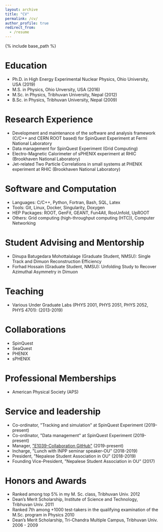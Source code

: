 ```yaml
---
layout: archive
title: "CV"
permalink: /cv/
author_profile: true
redirect_from:
  - /resume
---
```


{% include base_path %}

Education
======
* Ph.D. in High Energy Experimental Nuclear Physics, Ohio University, USA (2019)
* M.S. in Physics, Ohio Unversity, USA (2016)
* M.Sc. in Physics, Tribhuvan University, Nepal (2012)
* B.Sc. in Physics, Tribhuvan University, Nepal (2009)


Research Experience
======
* Development and maintenance of the software and analysis framework (C/C++ and CERN ROOT based) for SpinQuest Experiment at Fermi National Laboratory
* Data management for SpinQuest Experiment (Grid Computing)
* Electro-Magnetic Calorimeter of sPHENIX experiment at RHIC (Brookhaven National Laboratory)
* Jet-related Two Particle Correlations in small systems at PHENIX experiment at RHIC (Brookhaven National Laboratory)

<!-- 
* Summer 2015: Research Assistant
   * Github University
   * Duties included: Tagging issues
   * Supervisor: Professor Git

* Fall 2015: Research Assistant
   * Github University
   * Duties included: Merging pull requests
   * Supervisor: Professor Hub
-->

Software and Computation
======
* Languages: C/C++, Python, Fortran, Bash, SQL, Latex
* Tools: Git, Linux, Docker, Singularity, Doxygen
* HEP Packages: ROOT, GenFit, GEANT, Fun4All, RooUnfold, UpROOT
* Others: Grid computing (high-throughput computing (HTC)), Computer Networking

<!-- 
* Skill 1
* Skill 2
   * Sub-skill 2.1
   * Sub-skill 2.2
   * Sub-skill 2.3
* Skill 3
-->
<!--
Publications
======
--->
<!-- 
  <ul>{% for post in site.publications %}
    {% include archive-single-cv.html %}
  {% endfor %}</ul>
-->
<!--
Talks
======
--->
<!-- 
  <ul>{% for post in site.talks %}
    {% include archive-single-talk-cv.html %}
  {% endfor %}</ul>
-->  

Student Advising and Mentorship
======
* Dinupa Batugedara Mohottalalage (Graduate Student, NMSU): Single Track and Dimuon Reconstruction Efficiency
* Forhad Hossain (Graduate Student, NMSU): Unfolding Study to Recover Azimuthal Asymmetry in Dimuon

Teaching 
======
* Various Under Graduate Labs (PHYS 2001, PHYS 2051, PHYS 2052, PHYS 4701): (2013-2019)

<!-- 
  <ul>{% for post in site.teaching %}
    {% include archive-single-cv.html %}
  {% endfor %}</ul>
-->

Collaborations
======
* SpinQuest
* SeaQuest
* PHENIX
* sPHENIX

Professional Memberships
======
* American Physical Society (APS)

Service and leadership
======
* Co-ordinator, "Tracking and simulation" at SpinQuest Experiment (2019-present)
* Co-ordinator, "Data management" at SpinQuest Experiment (2019-present)
* Manager, ["E1039-Collaboration GitHub"](https://github.com/E1039-Collaboration) (2019-present) 
* Incharge, "Lunch with INPP seminar speaker-OU" (2018-2019)
* President, "Nepalese Student Association in OU" (2018-2019)
* Founding Vice-President, "Nepalese Student Association in OU" (2017)

Honors and Awards
======
* Ranked among top 5% in my M. Sc. class, Tribhuvan Univ. 2012
* Dean’s Merit Scholarship, Institute of Science and Technology, Tribhuvan Univ. 2011
* Ranked 7th among +1000 test-takers in the qualifying examination of the M.Sc. program in Physics 2010
* Dean’s Merit Scholarship, Tri-Chandra Multiple Campus, Tribhuvan Univ. 2006 - 2009
